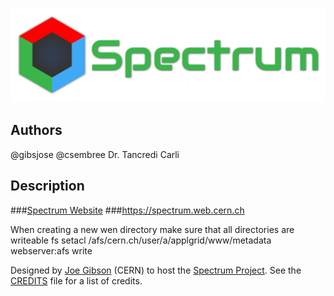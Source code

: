 [![Spectrum](img/spectrum_banner_2000.png)](https://spectrum.web.cern.ch)

## Authors
@gibsjose @csembree Dr. Tancredi Carli

## Description
###[Spectrum Website](https://spectrum.web.cern.ch)
###https://spectrum.web.cern.ch

When creating a new wen directory make sure that all directories are writeable
fs setacl /afs/cern.ch/user/a/applgrid/www/metadata webserver:afs write

Designed by [Joe Gibson](www.github.com/gibsjose) (CERN) to host the [Spectrum Project](www.github.com/gibsjose/Spectrum). See the [CREDITS](CREDITS.md) file for a list of credits.
